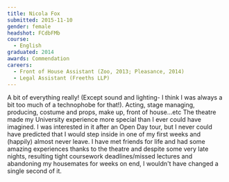 ```yaml
---
title: Nicola Fox
submitted: 2015-11-10
gender: female
headshot: FCdbFMb
course:
  - English
graduated: 2014
awards: Commendation
careers:
  - Front of House Assistant (Zoo, 2013; Pleasance, 2014)
  - Legal Assistant (Freeths LLP)
---
```


A bit of everything really! (Except sound and lighting- I think I was always a bit too much of a technophobe for that!). Acting, stage managing, producing, costume and props, make up, front of house...etc
The theatre made my University experience more special than I ever could have imagined. I was interested in it after an Open Day tour, but I never could have predicted that I would step inside in one of my first weeks and (happily) almost never leave. I have met friends for life and had some amazing experiences thanks to the theatre and despite some very late nights, resulting tight coursework deadlines/missed lectures and abandoning my housemates for weeks on end, I wouldn't have changed a single second of it.






